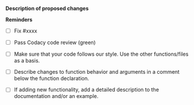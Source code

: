 **Description of proposed changes**

<!-- Please describe changes proposed and **why** you made them. If unsure, open an issue first so we can discuss.-->


**Reminders**

- [ ] Fix #xxxx
- [ ] Pass Codacy code review (green)
- [ ] Make sure that your code follows our style. Use the other functions/files as a basis.
- [ ] Describe changes to function behavior and arguments in a comment below the function declaration.
- [ ] If adding new functionality, add a detailed description to the documentation and/or an example.

